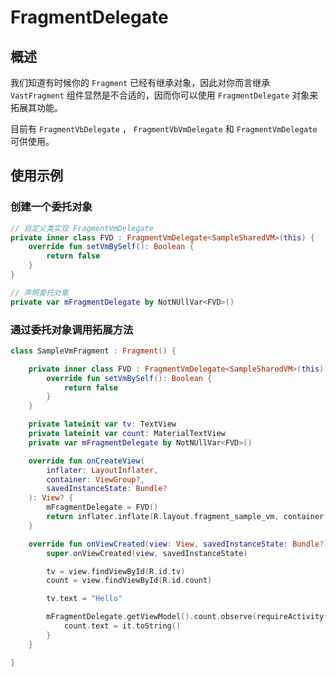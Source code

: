 # FragmentDelegate

## 概述

我们知道有时候你的 `Fragment` 已经有继承对象，因此对你而言继承 `VastFragment` 组件显然是不合适的，因而你可以使用 `FragmentDelegate` 对象来拓展其功能。

目前有 `FragmentVbDelegate` ， `FragmentVbVmDelegate` 和 `FragmentVmDelegate` 可供使用。

## 使用示例

### 创建一个委托对象

```kotlin
// 自定义类实现 FragmentVmDelegate
private inner class FVD : FragmentVmDelegate<SampleSharedVM>(this) {
    override fun setVmBySelf(): Boolean {
        return false
    }
}

// 声明委托对象
private var mFragmentDelegate by NotNUllVar<FVD>()
```

### 通过委托对象调用拓展方法

```kotlin
class SampleVmFragment : Fragment() {

    private inner class FVD : FragmentVmDelegate<SampleSharedVM>(this) {
        override fun setVmBySelf(): Boolean {
            return false
        }
    }

    private lateinit var tv: TextView
    private lateinit var count: MaterialTextView
    private var mFragmentDelegate by NotNUllVar<FVD>()

    override fun onCreateView(
        inflater: LayoutInflater,
        container: ViewGroup?,
        savedInstanceState: Bundle?
    ): View? {
        mFragmentDelegate = FVD()
        return inflater.inflate(R.layout.fragment_sample_vm, container, false)
    }

    override fun onViewCreated(view: View, savedInstanceState: Bundle?) {
        super.onViewCreated(view, savedInstanceState)

        tv = view.findViewById(R.id.tv)
        count = view.findViewById(R.id.count)

        tv.text = "Hello"

        mFragmentDelegate.getViewModel().count.observe(requireActivity()) {
            count.text = it.toString()
        }
    }

}
```
